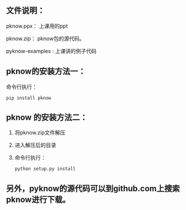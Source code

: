 ## 文件说明：

pknow.ppx： 上课用的ppt

pknow.zip： pknow包的源代码。

pyknow-examples : 上课讲的例子代码



## pknow的安装方法一：

命令行执行：

```
pip install pknow
```

## pknow 的安装方法二：

1. 将pknow.zip文件解压

2. 进入解压后的目录

3. 命令行执行：

   ```
   python setup.py install
   ```

   

## 另外，pyknow的源代码可以到github.com上搜索pknow进行下载。

